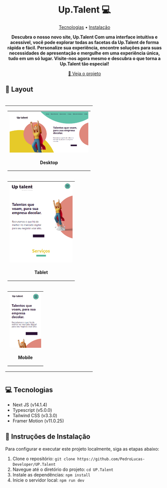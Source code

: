 <h1 align="center" style="font-weight: bold;">Up.Talent 💻</h1>

<p align="center">
 <a href="#tech">Tecnologias</a> • 
 <a href="#started">Instalação</a> 
</p>

<p align="center">
  <b>
    Descubra o nosso novo site, Up.Talent Com uma interface intuitiva e acessível, você pode explorar todas as facetas da Up.Talent de forma rápida e fácil. Personalize sua experiência, encontre soluções para suas necessidades de apresentação e mergulhe em uma experiência única, tudo em um só lugar. Visite-nos agora mesmo e descubra o que torna a Up.Talent tão especial!
  </b>
</p>

<p align="center">
  <a href="https://up-talent.vercel.app/">📱 Veja o projeto</a>
</p>

<h2 id="layout">🎨 Layout</h2>

<div style="flex-wrap: wrap; flex-direction: row; display: flex;">
  <table border="0" cellpadding="0" cellspacing="0" align="center" width="90%" style="width: 90%; flex-wrap: wrap; flex-direction: row; display: flex;">
    <tr>
     <td style="display: flex;">
      <table border="0" cellpadding="0" cellspacing="0" align="center">
        <tr>
          <td align="center">
            <img src="/public/desktop.png" alt="desktop" width="250px">
          </td>
        </tr>
        <tr>
          <td align="center">
            <p>
              <b>Desktop</b>
            </p>
          </td>
        </tr>
      </table>
     </td>
     <td style="display: flex;">
      <table border="0" cellpadding="0" cellspacing="0" align="center">
        <tr>
          <td align="center">
            <img src="./public/tablet.png" alt="Tablet" width="200px">
          </td>
        </tr>
        <tr>
          <td align="center">
            <p>
              <b>Tablet</b>
            </p>
          </td>
        </tr>
      </table>
     </td>
     <td style="display: flex;">
      <table border="0" cellpadding="0" cellspacing="0" align="center">
        <tr>
          <td align="center">
            <img src="./public/cell.png" alt="Celular" width="100px">
          </td>
        </tr>
        <tr>
          <td align="center">
            <p>
              <b>Mobile</b>
            </p>
          </td>
        </tr>
      </table>
     </td>
    </tr>
  </table>
 </div>

<h2 id="tech">💻 Tecnologias</h2>

- Next JS (v14.1.4)
- Typescript (v5.0.0)
- Tailwind CSS (v3.3.0)
- Framer Motion (v11.0.25)

<h2 id="started">🚀 Instruções de Instalação</h2>

Para configurar e executar este projeto localmente, siga as etapas abaixo:

1. Clone o repositório: `git clone https://github.com/PedroLucas-Developer/UP.Talent`
2. Navegue até o diretório do projeto: `cd UP.Talent`
3. Instale as dependências: `npm install`
4. Inicie o servidor local: `npm run dev`